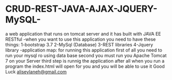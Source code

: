 # CRUD-REST-JAVA-AJAX-JQUERY-MySQL-
 a web application that runs on tomcat server and it has built with JAVA EE RESTful
-when you want to use this application you need to have these things:
1-bootstrap 3.7
2-MySql (Database)
3-REST libraries
4-Jquery library
-application map:
for running this application first of all you need to run your mysql ro using data base
second you must run you Apache Tomcat 7 on your Server
third step is runnig the application
after all when you run a program the index.html will open for you and you will be able to use it
Good Luck
aliseylaneh@gmail.com
